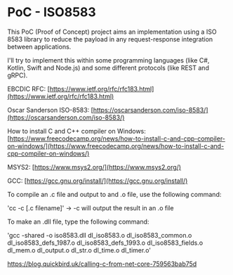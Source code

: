 # PoC - ISO8583

This PoC (Proof of Concept) project aims an implementation using a ISO 8583 library to reduce the payload in any request-response integration between applications.

I'll try to implement this within some programming languages (like C#, Kotlin, Swift and Node.js) and some different protocols (like REST and gRPC).

EBCDIC RFC: [https://www.ietf.org/rfc/rfc183.html](https://www.ietf.org/rfc/rfc183.html)

Oscar Sanderson ISO-8583: [https://oscarsanderson.com/iso-8583/](https://oscarsanderson.com/iso-8583/)

How to install C and C++ compiler on Windows: [https://www.freecodecamp.org/news/how-to-install-c-and-cpp-compiler-on-windows/](https://www.freecodecamp.org/news/how-to-install-c-and-cpp-compiler-on-windows/)

MSYS2: [https://www.msys2.org/](https://www.msys2.org/)

GCC: [https://gcc.gnu.org/install/](https://gcc.gnu.org/install/)

To compile an .c file and output to and .o file, use the following command:

'cc -c [.c filename]' -> -c will output the result in an .o file

To make an .dll file, type the following command:

'gcc -shared -o iso8583.dll dl_iso8583.o dl_iso8583_common.o dl_iso8583_defs_1987.o dl_iso8583_defs_1993.o dl_iso8583_fields.o dl_mem.o dl_output.o dl_str.o dl_time.o dl_timer.o'

https://blog.quickbird.uk/calling-c-from-net-core-759563bab75d